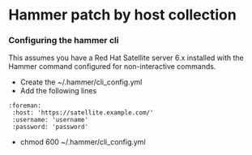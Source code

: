 # Hammer patch by host collection
### Configuring the hammer cli 
This assumes you have a Red Hat Satellite server 6.x installed with the Hammer command configured for non-interactive commands. 

- Create the ~/.hammer/cli_config.yml 
- Add the following lines 
```
:foreman:
 :host: 'https://satellite.example.com/'
 :username: 'username'
 :password: 'password'
```

- chmod 600 ~/.hammer/cli_config.yml


